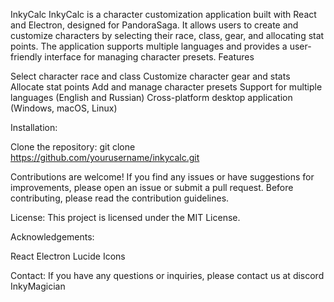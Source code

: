 InkyCalc
InkyCalc is a character customization application built with React and Electron, designed for PandoraSaga. It allows users to create and customize characters by selecting their race, class, gear, and allocating stat points. The application supports multiple languages and provides a user-friendly interface for managing character presets.
Features

Select character race and class
Customize character gear and stats
Allocate stat points
Add and manage character presets
Support for multiple languages (English and Russian)
Cross-platform desktop application (Windows, macOS, Linux)

Installation:

Clone the repository:
git clone https://github.com/yourusername/inkycalc.git

Contributions are welcome! If you find any issues or have suggestions for improvements, please open an issue or submit a pull request.
Before contributing, please read the contribution guidelines.

License:
This project is licensed under the MIT License.

Acknowledgements:

React
Electron
Lucide Icons

Contact:
If you have any questions or inquiries, please contact us at discord InkyMagician
